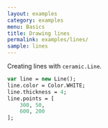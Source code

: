 ```yaml
---
layout: examples
category: examples
menu: Basics
title: Drawing lines
permalink: examples/lines/
sample: lines
---
```


Creating lines with `ceramic.Line`.

```haxe
var line = new Line();
line.color = Color.WHITE;
line.thickness = 4;
line.points = [
    300, 50,
    600, 200
];
```